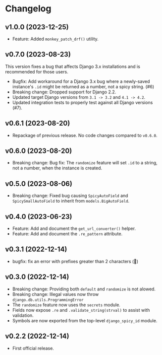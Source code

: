 # Changelog

## v1.0.0 (2023-12-25)

* Feature: Added `monkey_patch_drf()` utility.

## v0.7.0 (2023-08-23)

This version fixes a bug that affects Django 3.x installations and is recommended for those users.

* Bugfix: Add workaround for a Django 3.x bug where a newly-saved instance's `.id` might be returned as a number, not a spicy string. (#6)
* Breaking change: Dropped support for Django 2.2.
* Updated target Django versions from `3.1 -> 3.2` and `4.1 -> 4.2`.
* Updated integration tests to properly test against all Django versions (#7).

## v0.6.1 (2023-08-20)

* Repackage of previous release. No code changes compared to `v0.6.0`.

## v0.6.0 (2023-08-20)

* Breaking change: Bug fix: The `randomize` feature will set `.id` to a string, not a number, when the instance is created.

## v0.5.0 (2023-08-06)

* Breaking change: Fixed bug causing `SpicyAutoField` and `SpicySmallAutoField` to inherit from `models.BigAutoField`.

## v0.4.0 (2023-06-23)

* Feature: Add and document the `get_url_converter()` helper.
* Feature: Add and document the `.re_pattern` attribute.

## v0.3.1 (2022-12-14)

* bugfix: fix an error with prefixes greater than 2 characters (:facepalm:)

## v0.3.0 (2022-12-14)

* Breaking change: Providing both `default` and `randomize` is not alowed.
* Breaking change: Illegal values now throw `django.db.utils.ProgrammingError`
* The `randomize` feature now uses the `secrets` module.
* Fields now expose `.re` and `.validate_string(strval)` to assist with validation.
* Symbols are now exported from the top-level `django_spicy_id` module.

## v0.2.2 (2022-12-14)

* First official release.

